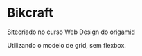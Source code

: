 # Bikcraft
 
 [Site](https://bikcraft-demo.vercel.app/)criado no curso Web Design do [origamid](origamid.com)

Utilizando o modelo de grid, sem flexbox.
